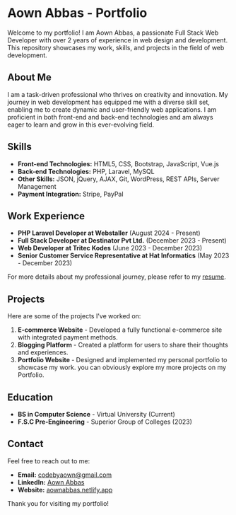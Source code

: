 # Aown Abbas - Portfolio

Welcome to my portfolio! I am Aown Abbas, a passionate Full Stack Web Developer with over 2 years of experience in web design and development. This repository showcases my work, skills, and projects in the field of web development.

## About Me

I am a task-driven professional who thrives on creativity and innovation. My journey in web development has equipped me with a diverse skill set, enabling me to create dynamic and user-friendly web applications. I am proficient in both front-end and back-end technologies and am always eager to learn and grow in this ever-evolving field.

## Skills

- **Front-end Technologies:** HTML5, CSS, Bootstrap, JavaScript, Vue.js
- **Back-end Technologies:** PHP, Laravel, MySQL
- **Other Skills:** JSON, jQuery, AJAX, Git, WordPress, REST APIs, Server Management
- **Payment Integration:** Stripe, PayPal

## Work Experience

- **PHP Laravel Developer at Webstaller** (August 2024 - Present)
- **Full Stack Developer at Destinator Pvt Ltd.** (December 2023 - Present)
- **Web Developer at Tritec Kodes** (June 2023 - December 2023)
- **Senior Customer Service Representative at Hat Informatics** (May 2023 - December 2023)

For more details about my professional journey, please refer to my [resume](Aown_Abbas_Resume.pdf).

## Projects

Here are some of the projects I've worked on:

1. **E-commerce Website** - Developed a fully functional e-commerce site with integrated payment methods.
2. **Blogging Platform** - Created a platform for users to share their thoughts and experiences.
3. **Portfolio Website** - Designed and implemented my personal portfolio to showcase my work.
you can obviously explore my more projects on my Portfolio.

## Education

- **BS in Computer Science** - Virtual University (Current)
- **F.S.C Pre-Engineering** - Superior Group of Colleges (2023)

## Contact

Feel free to reach out to me:

- **Email:** [codebyaown@gmail.com](mailto:codebyaown@gmail.com)
- **LinkedIn:** [Aown Abbas](https://www.linkedin.com/in/aown-abbas-41952b304)
- **Website:** [aownabbas.netlify.app](https://aownabbas.netlify.app)

Thank you for visiting my portfolio!

